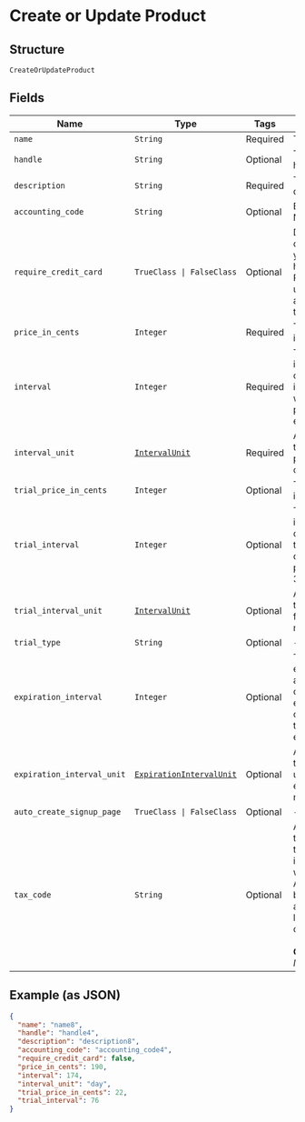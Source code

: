 
# Create or Update Product

## Structure

`CreateOrUpdateProduct`

## Fields

| Name | Type | Tags | Description |
|  --- | --- | --- | --- |
| `name` | `String` | Required | The product name |
| `handle` | `String` | Optional | The product API handle |
| `description` | `String` | Required | The product description |
| `accounting_code` | `String` | Optional | E.g. Internal ID or SKU Number |
| `require_credit_card` | `TrueClass \| FalseClass` | Optional | Deprecated value that can be ignored unless you have legacy hosted pages. For Public Signup Page users, please read this attribute from under the signup page. |
| `price_in_cents` | `Integer` | Required | The product price, in integer cents |
| `interval` | `Integer` | Required | The numerical interval. i.e. an interval of ‘30’ coupled with an interval_unit of day would mean this product would renew every 30 days |
| `interval_unit` | [`IntervalUnit`](../../doc/models/interval-unit.md) | Required | A string representing the interval unit for this product, either month or day |
| `trial_price_in_cents` | `Integer` | Optional | The product trial price, in integer cents |
| `trial_interval` | `Integer` | Optional | The numerical trial interval. i.e. an interval of ‘30’ coupled with a trial_interval_unit of day would mean this product trial would last 30 days. |
| `trial_interval_unit` | [`IntervalUnit`](../../doc/models/interval-unit.md) | Optional | A string representing the trial interval unit for this product, either month or day |
| `trial_type` | `String` | Optional | - |
| `expiration_interval` | `Integer` | Optional | The numerical expiration interval. i.e. an expiration_interval of ‘30’ coupled with an expiration_interval_unit of day would mean this product would expire after 30 days. |
| `expiration_interval_unit` | [`ExpirationIntervalUnit`](../../doc/models/expiration-interval-unit.md) | Optional | A string representing the expiration interval unit for this product, either month, day or never |
| `auto_create_signup_page` | `TrueClass \| FalseClass` | Optional | - |
| `tax_code` | `String` | Optional | A string representing the tax code related to the product type. This is especially important when using the Avalara service to tax based on locale. This attribute has a max length of 10 characters.<br><br>**Constraints**: *Maximum Length*: `10` |

## Example (as JSON)

```json
{
  "name": "name8",
  "handle": "handle4",
  "description": "description8",
  "accounting_code": "accounting_code4",
  "require_credit_card": false,
  "price_in_cents": 190,
  "interval": 174,
  "interval_unit": "day",
  "trial_price_in_cents": 22,
  "trial_interval": 76
}
```

